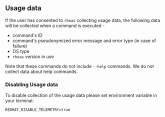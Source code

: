 ## Usage data

If the user has consented to `rhoas` collecting usage data, the following data will be collected when a command is executed -

* command's ID
* command's pseudonymized error message and error type (in case of failure)
* OS type
* `rhoas` version in use

Note that these commands do not include `--help` commands. We do not collect data about help commands.

### Disabling Usage data

To disable collection of the usage data please set environment variable in your terminal:

```
REDHAT_DISABLE_TELEMETRY=true
```